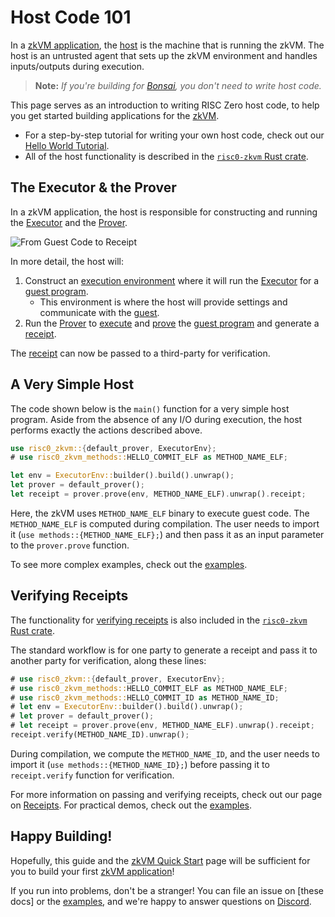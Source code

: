 # Host Code 101

In a [zkVM application][zkVM], the [host] is the machine that is running the
zkVM. The host is an untrusted agent that sets up the zkVM environment and
handles inputs/outputs during execution.

> **Note:** _If you're building for [Bonsai], you don't need to write host
> code._

This page serves as an introduction to writing RISC Zero host code, to help you
get started building applications for the [zkVM].

- For a step-by-step tutorial for writing your own host code, check out our
  [Hello World Tutorial][tutorial].
- All of the host functionality is described in the [`risc0-zkvm` Rust
  crate][risc0-zkvm].

## The Executor & the Prover

In a zkVM application, the host is responsible for constructing and running the
[Executor] and the [Prover].

![From Guest Code to Receipt][from-rust-to-receipt]

In more detail, the host will:

1. Construct an [execution environment][executor-env] where it will run the
   [Executor] for a [guest program].
   - This environment is where the host will provide settings and communicate
     with the [guest].
2. Run the [Prover] to [execute] and [prove] the [guest program] and generate a
   [receipt].

The [receipt] can now be passed to a third-party for verification.

## A Very Simple Host

The code shown below is the `main()` function for a very simple host program.
Aside from the absence of any I/O during execution, the host performs exactly
the actions described above.

```rust
use risc0_zkvm::{default_prover, ExecutorEnv};
# use risc0_zkvm_methods::HELLO_COMMIT_ELF as METHOD_NAME_ELF;

let env = ExecutorEnv::builder().build().unwrap();
let prover = default_prover();
let receipt = prover.prove(env, METHOD_NAME_ELF).unwrap().receipt;
```

Here, the zkVM uses `METHOD_NAME_ELF` binary to execute guest code. The `METHOD_NAME_ELF` is computed during compilation. The user needs to import it (`use methods::{METHOD_NAME_ELF};`) and then pass it as an input parameter to the `prover.prove` function.

To see more complex examples, check out the [examples].

## Verifying Receipts

The functionality for [verifying receipts][receipt-verify] is also included in
the [`risc0-zkvm` Rust crate][risc0-zkvm].

The standard workflow is for one party to generate a receipt and pass it to
another party for verification, along these lines:

```rust
# use risc0_zkvm::{default_prover, ExecutorEnv};
# use risc0_zkvm_methods::HELLO_COMMIT_ELF as METHOD_NAME_ELF;
# use risc0_zkvm_methods::HELLO_COMMIT_ID as METHOD_NAME_ID;
# let env = ExecutorEnv::builder().build().unwrap();
# let prover = default_prover();
# let receipt = prover.prove(env, METHOD_NAME_ELF).unwrap().receipt;
receipt.verify(METHOD_NAME_ID).unwrap();
```

During compilation, we compute the `METHOD_NAME_ID`, and the user needs to import it (`use methods::{METHOD_NAME_ID};`) before passing it to `receipt.verify` function for verification.

For more information on passing and verifying receipts, check out our page on
[Receipts]. For practical demos, check out the [examples].

## Happy Building!

Hopefully, this guide and the [zkVM Quick Start][quickstart] page will be
sufficient for you to build your first [zkVM application][zkVM]!

If you run into problems, don't be a stranger! You can file an issue on \[these
docs] or the [examples], and we're happy to answer questions on [Discord].

[Bonsai]: ../generating-proofs/remote-proving.md
[Discord]: https://discord.gg/risczero
[examples]: ./examples.md
[execute]: /terminology#execute
[executor]: /terminology#executor
[executor-env]: https://docs.rs/risc0-zkvm/1.0/risc0_zkvm/struct.ExecutorEnv.html
[from-rust-to-receipt]: /diagrams/from-rust-to-receipt.png
[guest]: /terminology#guest
[guest program]: /terminology#guest-program
[host]: /terminology#host
[prove]: /terminology#prove
[Prover]: /terminology#prover
[quickstart]: ./quickstart.md
[receipt]: /terminology#receipt
[Receipts]: ./receipts.md
[receipt-verify]: https://docs.rs/risc0-zkvm/1.0/risc0_zkvm/struct.Receipt.html#method.verify
[risc0-zkvm]: https://docs.rs/risc0-zkvm
[tutorial]: ./tutorials/hello-world.md
[zkVM]: ./zkvm-overview.md

